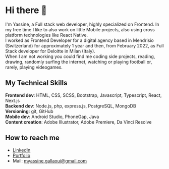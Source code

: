 # Hi there 👋

I'm Yassine, a Full stack web developer, highly specialized on Frontend. In my free time I like to also work on little Mobile projects, also using cross platform technologies like React Native.  
I worked as Frontend Developer for a digital agency based in Mendrisio (Switzerland) for approximately 1 year and then, from February 2022, as Full Stack developer for Deloitte in Milan (Italy).  
When I am not working you could find me coding side projects, reading, drawing, randomly surfing the internet, watching or playing football or, rarely, playing videogames.  


## My Technical Skills

**Frontend dev**: HTML, CSS, SCSS, Bootstrap, Javascript, Typescript, React, Next.js  
**Backend dev**: Node.js, php, express.js, PostgreSQL, MongoDB  
**Versioning**: git, GitHub  
**Mobile dev**: Android Studio, PhoneGap, Java  
**Content creation**: Adobe Illustrator, Adobe Premiere, Da Vinci Resolve  


## How to reach me


* [LinkedIn](https://www.linkedin.com/in/mohamed-yassine-gallaoui/)
* [Portfolio](https://www.yassinegallaoui.info)
* Mail: myassine.gallaoui@gmail.com

